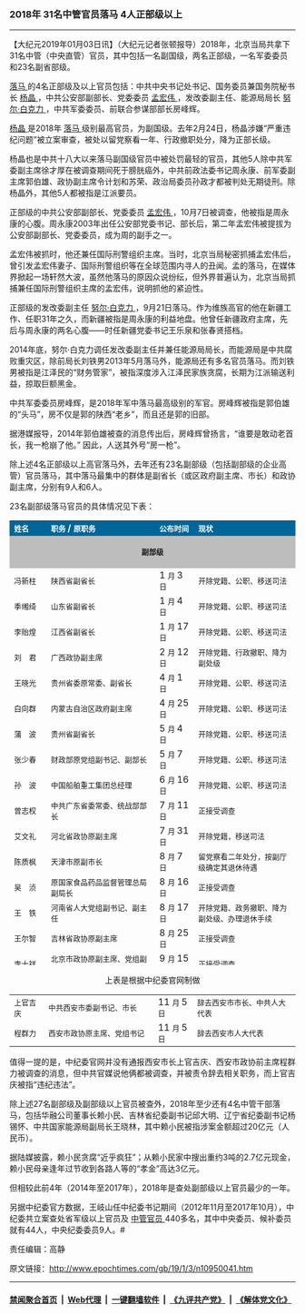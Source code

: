 ### 2018年 31名中管官员落马 4人正部级以上
------------------------

<p>
 【大纪元2019年01月03日讯】（大纪元记者张顿报导）2018年，北京当局共拿下31名中管（中央直管）官员，其中包括一名副国级，两名正部级，一名军委委员和23名副省部级。
</p>
<p>
 <a href="http://www.epochtimes.com/gb/tag/%E8%90%BD%E9%A9%AC.html">
  落马
 </a>
 的4名正部级及以上官员包括：中共中央书记处书记、国务委员兼国务院秘书长
 <a href="http://www.epochtimes.com/gb/tag/%E6%9D%A8%E6%99%B6.html">
  杨晶
 </a>
 ，中共公安部副部长、党委委员
 <a href="http://www.epochtimes.com/gb/tag/%E5%AD%9F%E5%AE%8F%E4%BC%9F.html">
  孟宏伟
 </a>
 ，发改委副主任、能源局局长
 <a href="http://www.epochtimes.com/gb/tag/%E5%8A%AA%E5%B0%94%C2%B7%E7%99%BD%E5%85%8B%E5%8A%9B.html">
  努尔·白克力
 </a>
 ，中共军委委员、前联合参谋部部长房峰辉。
</p>
<p>
 <a href="http://www.epochtimes.com/gb/tag/%E6%9D%A8%E6%99%B6.html">
  杨晶
 </a>
 是2018年
 <a href="http://www.epochtimes.com/gb/tag/%E8%90%BD%E9%A9%AC.html">
  落马
 </a>
 级别最高官员，为副国级。去年2月24日，杨晶涉嫌“严重违纪问题”被立案审查，被处以留党察看一年、行政撤职处分，降为正部长级。
</p>
<p>
 杨晶也是中共十八大以来落马副国级官员中被处罚最轻的官员，其他5人除中共军委副主席徐才厚在被调查期间死于膀胱癌外，中共前政法委书记周永康、前军委副主席郭伯雄、政协副主席令计划和苏荣、政治局委员孙政才都被判处无期徒刑。除杨晶外，其他5人都被指是江派要员。
</p>
<p>
 正部级的中共公安部副部长、党委委员
 <a href="http://www.epochtimes.com/gb/tag/%E5%AD%9F%E5%AE%8F%E4%BC%9F.html">
  孟宏伟
 </a>
 ，10月7日被调查，他被指是周永康的心腹。周永康2003年出任公安部党委书记、部长后，第二年孟宏伟被提拔为公安部副部长、党委委员，成为周的副手之一。
</p>
<p>
 孟宏伟被抓时，他还兼任国际刑警组织主席。当时，北京当局秘密抓捕孟宏伟后，曾引发孟宏伟妻子、国际刑警组织等在全球范围内寻人的丑闻。孟的落马，在媒体界掀起一场轩然大波，虽然他落马的原因众说纷纭，但外界普遍认为，北京当局抓捕兼任国际刑警组织主席的孟宏伟，说明抓他的紧迫性。
</p>
<p>
 正部级的发改委副主任
 <a href="http://www.epochtimes.com/gb/tag/%E5%8A%AA%E5%B0%94%C2%B7%E7%99%BD%E5%85%8B%E5%8A%9B.html">
  努尔·白克力
 </a>
 ，9月21日落马。作为维族高官的他在新疆工作、任职31年之久，而新疆被指是周永康的利益地盘。他曾任新疆政府主席，先后与周永康的两名心腹——时任新疆党委书记王乐泉和张春贤搭档。
</p>
<p>
 2014年底，努尔·白克力调任发改委副主任并兼任能源局局长，而能源局是中共腐败重灾区，除前局长刘铁男2013年5月落马外，能源局还有多名官员落马。而刘铁男被指是江泽民的“财务管家”，被指深度涉入江泽民家族贪腐，长期为江派输送利益，掠取巨额黑金。
</p>
<p>
 中共军委委员房峰辉，是2018年军中落马最高级别的军官。房峰辉被指是郭伯雄的“头马”，房不仅是郭的陕西“老乡”，而且还是郭的旧部。
</p>
<p>
 据港媒报导，2014年郭伯雄被查的消息传出后，房峰辉曾扬言，“谁要是敢动老首长，我一枪崩了他。” 因此，人送其外号“房一枪”。
</p>
<p>
 除上述4名正部级以上高官落马外，去年还有23名副部级（包括副部级的企业高管）官员落马，其中落马最集中的群体是副省长（或区政府副主席、市长）和政协副主席，分别有9人和6人。
</p>
<p>
 23名副部级落马官员的具体情况见下表：
</p>
<table cellpadding="2" cellspacing="0" style="height: 783px;" width="648">
 <colgroup>
  <col width="63"/>
  <col width="265"/>
  <col width="72"/>
  <col width="246"/>
 </colgroup>
 <tbody>
  <tr bgcolor="#006699">
   <td width="63">
    <span style="font-family: SimSun;">
     <span style="font-size: small;">
      <span lang="zh-CN">
       <span style="color: #ffffff;">
        <b>
         姓名
        </b>
       </span>
      </span>
     </span>
    </span>
   </td>
   <td width="265">
    <span style="font-family: SimSun;">
     <span style="font-size: small;">
      <span lang="zh-CN">
       <span style="color: #ffffff;">
        <b>
         职务
        </b>
       </span>
      </span>
     </span>
    </span>
    <span style="color: #ffffff;">
     <b>
      /
     </b>
    </span>
    <span style="font-family: SimSun;">
     <span style="font-size: small;">
      <span lang="zh-CN">
       <span style="color: #ffffff;">
        <b>
         原职务
        </b>
       </span>
      </span>
     </span>
    </span>
   </td>
   <td width="72">
    <span style="font-family: SimSun;">
     <span style="font-size: small;">
      <span lang="zh-CN">
       <span style="color: #ffffff;">
        <b>
         公布时间
        </b>
       </span>
      </span>
     </span>
    </span>
   </td>
   <td width="246">
    <span style="font-family: SimSun;">
     <span style="font-size: small;">
      <span lang="zh-CN">
       <span style="color: #ffffff;">
        <b>
         现状
        </b>
       </span>
      </span>
     </span>
    </span>
   </td>
  </tr>
  <tr>
   <td bgcolor="#bdbdbd" colspan="4" width="659">
    <p align="center">
     <span style="font-family: SimSun;">
      <span style="font-size: small;">
       <span lang="zh-CN">
        <b>
         副部级
        </b>
       </span>
      </span>
     </span>
    </p>
   </td>
  </tr>
  <tr>
   <td width="63">
    <span style="font-family: SimSun;">
     <span style="font-size: small;">
      <span lang="zh-CN">
       冯新柱
      </span>
     </span>
    </span>
   </td>
   <td width="265">
    <span style="font-family: SimSun;">
     <span style="font-size: small;">
      <span lang="zh-CN">
       陕西省副省长
      </span>
     </span>
    </span>
   </td>
   <td width="72">
    1
    <span style="font-family: SimSun;">
     <span style="font-size: small;">
      <span lang="zh-CN">
       月
      </span>
     </span>
    </span>
    3
    <span style="font-family: SimSun;">
     <span style="font-size: small;">
      <span lang="zh-CN">
       日
      </span>
     </span>
    </span>
   </td>
   <td width="246">
    <span style="font-family: SimSun;">
     <span style="font-size: small;">
      <span lang="zh-CN">
       开除党籍、公职、移送司法
      </span>
     </span>
    </span>
   </td>
  </tr>
  <tr>
   <td width="63">
    <span style="font-family: SimSun;">
     <span style="font-size: small;">
      <span lang="zh-CN">
       季缃绮
      </span>
     </span>
    </span>
   </td>
   <td width="265">
    <span style="font-family: SimSun;">
     <span style="font-size: small;">
      <span lang="zh-CN">
       山东省副省长
      </span>
     </span>
    </span>
   </td>
   <td width="72">
    1
    <span style="font-family: SimSun;">
     <span style="font-size: small;">
      <span lang="zh-CN">
       月
      </span>
     </span>
    </span>
    4
    <span style="font-family: SimSun;">
     <span style="font-size: small;">
      <span lang="zh-CN">
       日
      </span>
     </span>
    </span>
   </td>
   <td width="246">
    <span style="font-family: SimSun;">
     <span style="font-size: small;">
      <span lang="zh-CN">
       开除党籍、公职、移送司法
      </span>
     </span>
    </span>
   </td>
  </tr>
  <tr>
   <td width="63">
    <span style="font-family: SimSun;">
     <span style="font-size: small;">
      <span lang="zh-CN">
       李贻煌
      </span>
     </span>
    </span>
   </td>
   <td width="265">
    <span style="font-family: SimSun;">
     <span style="font-size: small;">
      <span lang="zh-CN">
       江西省副省长
      </span>
     </span>
    </span>
   </td>
   <td width="72">
    1
    <span style="font-family: SimSun;">
     <span style="font-size: small;">
      <span lang="zh-CN">
       月
      </span>
     </span>
    </span>
    17
    <span style="font-family: SimSun;">
     <span style="font-size: small;">
      <span lang="zh-CN">
       日
      </span>
     </span>
    </span>
   </td>
   <td width="246">
    <span style="font-family: SimSun;">
     <span style="font-size: small;">
      <span lang="zh-CN">
       开除党籍、公职、移送司法
      </span>
     </span>
    </span>
   </td>
  </tr>
  <tr>
   <td width="63">
    <span style="font-family: SimSun;">
     <span style="font-size: small;">
      <span lang="zh-CN">
       刘　君
      </span>
     </span>
    </span>
   </td>
   <td width="265">
    <span style="font-family: SimSun;">
     <span style="font-size: small;">
      <span lang="zh-CN">
       广西政协副主席
      </span>
     </span>
    </span>
   </td>
   <td width="72">
    2
    <span style="font-family: SimSun;">
     <span style="font-size: small;">
      <span lang="zh-CN">
       月
      </span>
     </span>
    </span>
    12
    <span style="font-family: SimSun;">
     <span style="font-size: small;">
      <span lang="zh-CN">
       日
      </span>
     </span>
    </span>
   </td>
   <td width="246">
    <span style="font-family: SimSun;">
     <span style="font-size: small;">
      <span lang="zh-CN">
       开除党籍、行政撤职、降为副处级
      </span>
     </span>
    </span>
   </td>
  </tr>
  <tr>
   <td width="63">
    <span style="font-family: SimSun;">
     <span style="font-size: small;">
      <span lang="zh-CN">
       王晓光
      </span>
     </span>
    </span>
   </td>
   <td width="265">
    <span style="font-family: SimSun;">
     <span style="font-size: small;">
      <span lang="zh-CN">
       贵州省委原常委、副省长
      </span>
     </span>
    </span>
   </td>
   <td width="72">
    4
    <span style="font-family: SimSun;">
     <span style="font-size: small;">
      <span lang="zh-CN">
       月
      </span>
     </span>
    </span>
    1
    <span style="font-family: SimSun;">
     <span style="font-size: small;">
      <span lang="zh-CN">
       日
      </span>
     </span>
    </span>
   </td>
   <td width="246">
    <span style="font-family: SimSun;">
     <span style="font-size: small;">
      <span lang="zh-CN">
       开除党籍、公职、移送司法
      </span>
     </span>
    </span>
   </td>
  </tr>
  <tr>
   <td width="63">
    <span style="font-family: SimSun;">
     <span style="font-size: small;">
      <span lang="zh-CN">
       白向群
      </span>
     </span>
    </span>
   </td>
   <td width="265">
    <span style="font-family: SimSun;">
     <span style="font-size: small;">
      <span lang="zh-CN">
       内蒙古自治区政府副主席
      </span>
     </span>
    </span>
   </td>
   <td width="72">
    4
    <span style="font-family: SimSun;">
     <span style="font-size: small;">
      <span lang="zh-CN">
       月
      </span>
     </span>
    </span>
    25
    <span style="font-family: SimSun;">
     <span style="font-size: small;">
      <span lang="zh-CN">
       日
      </span>
     </span>
    </span>
   </td>
   <td width="246">
    <span style="font-family: SimSun;">
     <span style="font-size: small;">
      <span lang="zh-CN">
       开除党籍、公职、移送司法
      </span>
     </span>
    </span>
   </td>
  </tr>
  <tr>
   <td width="63">
    <span style="font-family: SimSun;">
     <span style="font-size: small;">
      <span lang="zh-CN">
       蒲　波
      </span>
     </span>
    </span>
   </td>
   <td width="265">
    <span style="font-family: SimSun;">
     <span style="font-size: small;">
      <span lang="zh-CN">
       贵州省副省长
      </span>
     </span>
    </span>
   </td>
   <td width="72">
    5
    <span style="font-family: SimSun;">
     <span style="font-size: small;">
      <span lang="zh-CN">
       月
      </span>
     </span>
    </span>
    4
    <span style="font-family: SimSun;">
     <span style="font-size: small;">
      <span lang="zh-CN">
       日
      </span>
     </span>
    </span>
   </td>
   <td width="246">
    <span style="font-family: SimSun;">
     <span style="font-size: small;">
      <span lang="zh-CN">
       开除党籍、公职、移送司法
      </span>
     </span>
    </span>
   </td>
  </tr>
  <tr>
   <td width="63">
    <span style="font-family: SimSun;">
     <span style="font-size: small;">
      <span lang="zh-CN">
       张少春
      </span>
     </span>
    </span>
   </td>
   <td width="265">
    <span style="font-family: SimSun;">
     <span style="font-size: small;">
      <span lang="zh-CN">
       财政部原党组副书记、副部长
      </span>
     </span>
    </span>
   </td>
   <td width="72">
    5
    <span style="font-family: SimSun;">
     <span style="font-size: small;">
      <span lang="zh-CN">
       月
      </span>
     </span>
    </span>
    7
    <span style="font-family: SimSun;">
     <span style="font-size: small;">
      <span lang="zh-CN">
       日
      </span>
     </span>
    </span>
   </td>
   <td width="246">
    <span style="font-family: SimSun;">
     <span style="font-size: small;">
      <span lang="zh-CN">
       开除党籍、公职、移送司法
      </span>
     </span>
    </span>
   </td>
  </tr>
  <tr>
   <td width="63">
    <span style="font-family: SimSun;">
     <span style="font-size: small;">
      <span lang="zh-CN">
       孙　波
      </span>
     </span>
    </span>
   </td>
   <td width="265">
    <span style="font-family: SimSun;">
     <span style="font-size: small;">
      <span lang="zh-CN">
       中国船舶重工集团总经理
      </span>
     </span>
    </span>
   </td>
   <td width="72">
    6
    <span style="font-family: SimSun;">
     <span style="font-size: small;">
      <span lang="zh-CN">
       月
      </span>
     </span>
    </span>
    16
    <span style="font-family: SimSun;">
     <span style="font-size: small;">
      <span lang="zh-CN">
       日
      </span>
     </span>
    </span>
   </td>
   <td width="246">
    <span style="font-family: SimSun;">
     <span style="font-size: small;">
      <span lang="zh-CN">
       开除党籍、公职、移送司法
      </span>
     </span>
    </span>
   </td>
  </tr>
  <tr>
   <td width="63">
    <span style="font-family: SimSun;">
     <span style="font-size: small;">
      <span lang="zh-CN">
       曾志权
      </span>
     </span>
    </span>
   </td>
   <td width="265">
    <span style="font-family: SimSun;">
     <span style="font-size: small;">
      <span lang="zh-CN">
       中共广东省委常委、统战部部长
      </span>
     </span>
    </span>
   </td>
   <td width="72">
    7
    <span style="font-family: SimSun;">
     <span style="font-size: small;">
      <span lang="zh-CN">
       月
      </span>
     </span>
    </span>
    11
    <span style="font-family: SimSun;">
     <span style="font-size: small;">
      <span lang="zh-CN">
       日
      </span>
     </span>
    </span>
   </td>
   <td width="246">
    <span style="font-family: SimSun;">
     <span style="font-size: small;">
      <span lang="zh-CN">
       正接受调查
      </span>
     </span>
    </span>
   </td>
  </tr>
  <tr>
   <td width="63">
    <span style="font-family: SimSun;">
     <span style="font-size: small;">
      <span lang="zh-CN">
       艾文礼
      </span>
     </span>
    </span>
   </td>
   <td width="265">
    <span style="font-family: SimSun;">
     <span style="font-size: small;">
      <span lang="zh-CN">
       河北省政协原副主席
      </span>
     </span>
    </span>
   </td>
   <td width="72">
    7
    <span style="font-family: SimSun;">
     <span style="font-size: small;">
      <span lang="zh-CN">
       月
      </span>
     </span>
    </span>
    31
    <span style="font-family: SimSun;">
     <span style="font-size: small;">
      <span lang="zh-CN">
       日
      </span>
     </span>
    </span>
   </td>
   <td width="246">
    <span style="font-family: SimSun;">
     <span style="font-size: small;">
      <span lang="zh-CN">
       开除党籍，移送司法
      </span>
     </span>
    </span>
   </td>
  </tr>
  <tr>
   <td width="63">
    <span style="font-family: SimSun;">
     <span style="font-size: small;">
      <span lang="zh-CN">
       陈质枫
      </span>
     </span>
    </span>
   </td>
   <td width="265">
    <span style="font-family: SimSun;">
     <span style="font-size: small;">
      <span lang="zh-CN">
       天津市原副市长
      </span>
     </span>
    </span>
   </td>
   <td width="72">
    8
    <span style="font-family: SimSun;">
     <span style="font-size: small;">
      <span lang="zh-CN">
       月
      </span>
     </span>
    </span>
    7
    <span style="font-family: SimSun;">
     <span style="font-size: small;">
      <span lang="zh-CN">
       日
      </span>
     </span>
    </span>
   </td>
   <td width="246">
    <span style="font-family: SimSun;">
     <span style="font-size: small;">
      <span lang="zh-CN">
       留党察看二年处分，按副厅级确定其退休待遇
      </span>
     </span>
    </span>
   </td>
  </tr>
  <tr>
   <td width="63">
    <span style="font-family: SimSun;">
     <span style="font-size: small;">
      <span lang="zh-CN">
       吴　浈
      </span>
     </span>
    </span>
   </td>
   <td width="265">
    <span style="font-family: SimSun;">
     <span style="font-size: small;">
      <span lang="zh-CN">
       原国家食品药品监督管理总局副局长
      </span>
     </span>
    </span>
   </td>
   <td width="72">
    8
    <span style="font-family: SimSun;">
     <span style="font-size: small;">
      <span lang="zh-CN">
       月
      </span>
     </span>
    </span>
    16
    <span style="font-family: SimSun;">
     <span style="font-size: small;">
      <span lang="zh-CN">
       日
      </span>
     </span>
    </span>
   </td>
   <td width="246">
    <span style="font-family: SimSun;">
     <span style="font-size: small;">
      <span lang="zh-CN">
       正接受调查
      </span>
     </span>
    </span>
   </td>
  </tr>
  <tr>
   <td width="63">
    <span style="font-family: SimSun;">
     <span style="font-size: small;">
      <span lang="zh-CN">
       王　铁
      </span>
     </span>
    </span>
   </td>
   <td width="265">
    <span style="font-family: SimSun;">
     <span style="font-size: small;">
      <span lang="zh-CN">
       河南省人大党组副书记、副主任
      </span>
     </span>
    </span>
   </td>
   <td width="72">
    8
    <span style="font-family: SimSun;">
     <span style="font-size: small;">
      <span lang="zh-CN">
       月
      </span>
     </span>
    </span>
    17
    <span style="font-family: SimSun;">
     <span style="font-size: small;">
      <span lang="zh-CN">
       日
      </span>
     </span>
    </span>
   </td>
   <td width="246">
    <span style="font-family: SimSun;">
     <span style="font-size: small;">
      <span lang="zh-CN">
       开除党籍、政务撤职、降为副处级、办理退休手续
      </span>
     </span>
    </span>
   </td>
  </tr>
  <tr>
   <td width="63">
    <span style="font-family: SimSun;">
     <span style="font-size: small;">
      <span lang="zh-CN">
       王尔智
      </span>
     </span>
    </span>
   </td>
   <td width="265">
    <span style="font-family: SimSun;">
     <span style="font-size: small;">
      <span lang="zh-CN">
       吉林省政协原副主席
      </span>
     </span>
    </span>
   </td>
   <td width="72">
    8
    <span style="font-family: SimSun;">
     <span style="font-size: small;">
      <span lang="zh-CN">
       月
      </span>
     </span>
    </span>
    25
    <span style="font-family: SimSun;">
     <span style="font-size: small;">
      <span lang="zh-CN">
       日
      </span>
     </span>
    </span>
   </td>
   <td width="246">
    <span style="font-family: SimSun;">
     <span style="font-size: small;">
      <span lang="zh-CN">
       正接受调查
      </span>
     </span>
    </span>
   </td>
  </tr>
  <tr>
   <td width="63">
    <span style="font-family: SimSun;">
     <span style="font-size: small;">
      <span lang="zh-CN">
       李士祥
      </span>
     </span>
    </span>
   </td>
   <td width="265">
    <span style="font-family: SimSun;">
     <span style="font-size: small;">
      <span lang="zh-CN">
       北京市政协原副主席、党组副书记
      </span>
     </span>
    </span>
   </td>
   <td width="72">
    9
    <span style="font-family: SimSun;">
     <span style="font-size: small;">
      <span lang="zh-CN">
       月
      </span>
     </span>
    </span>
    15
    <span style="font-family: SimSun;">
     <span style="font-size: small;">
      <span lang="zh-CN">
       日
      </span>
     </span>
    </span>
   </td>
   <td width="246">
    <span style="font-family: SimSun;">
     <span style="font-size: small;">
      <span lang="zh-CN">
       正接受调查
      </span>
     </span>
    </span>
   </td>
  </tr>
  <tr>
   <td width="63">
    <span style="font-family: SimSun;">
     <span style="font-size: small;">
      <span lang="zh-CN">
       靳绥东
      </span>
     </span>
    </span>
   </td>
   <td width="265">
    <span style="font-family: SimSun;">
     <span style="font-size: small;">
      <span lang="zh-CN">
       河南省政协原副主席
      </span>
     </span>
    </span>
   </td>
   <td width="72">
    9
    <span style="font-family: SimSun;">
     <span style="font-size: small;">
      <span lang="zh-CN">
       月
      </span>
     </span>
    </span>
    18
    <span style="font-family: SimSun;">
     <span style="font-size: small;">
      <span lang="zh-CN">
       日
      </span>
     </span>
    </span>
   </td>
   <td width="246">
    <span style="font-family: SimSun;">
     <span style="font-size: small;">
      <span lang="zh-CN">
       正接受调查
      </span>
     </span>
    </span>
   </td>
  </tr>
  <tr>
   <td width="63">
    <span style="font-family: SimSun;">
     <span style="font-size: small;">
      <span lang="zh-CN">
       邢　云
      </span>
     </span>
    </span>
   </td>
   <td width="265">
    <span style="font-family: SimSun;">
     <span style="font-size: small;">
      <span lang="zh-CN">
       内蒙古人大原副主任
      </span>
     </span>
    </span>
   </td>
   <td width="72">
    10
    <span style="font-family: SimSun;">
     <span style="font-size: small;">
      <span lang="zh-CN">
       月
      </span>
     </span>
    </span>
    25
    <span style="font-family: SimSun;">
     <span style="font-size: small;">
      <span lang="zh-CN">
       日
      </span>
     </span>
    </span>
   </td>
   <td width="246">
    <span style="font-family: SimSun;">
     <span style="font-size: small;">
      <span lang="zh-CN">
       正接受调查
      </span>
     </span>
    </span>
   </td>
  </tr>
  <tr>
   <td width="63">
    <span style="font-family: SimSun;">
     <span style="font-size: small;">
      <span lang="zh-CN">
       钱引安
      </span>
     </span>
    </span>
   </td>
   <td width="265">
    <span style="font-family: SimSun;">
     <span style="font-size: small;">
      <span lang="zh-CN">
       陕西省委常委、秘书长
      </span>
     </span>
    </span>
   </td>
   <td width="72">
    11
    <span style="font-family: SimSun;">
     <span style="font-size: small;">
      <span lang="zh-CN">
       月
      </span>
     </span>
    </span>
    1
    <span style="font-family: SimSun;">
     <span style="font-size: small;">
      <span lang="zh-CN">
       日
      </span>
     </span>
    </span>
   </td>
   <td width="246">
    <span style="font-family: SimSun;">
     <span style="font-size: small;">
      <span lang="zh-CN">
       正接受调查
      </span>
     </span>
    </span>
   </td>
  </tr>
  <tr>
   <td width="63">
    <span style="font-family: SimSun;">
     <span style="font-size: small;">
      <span lang="zh-CN">
       缪瑞林
      </span>
     </span>
    </span>
   </td>
   <td width="265">
    <span style="font-family: SimSun;">
     <span style="font-size: small;">
      <span lang="zh-CN">
       江苏省副省长
      </span>
     </span>
    </span>
   </td>
   <td width="72">
    11
    <span style="font-family: SimSun;">
     <span style="font-size: small;">
      <span lang="zh-CN">
       月
      </span>
     </span>
    </span>
    15
    <span style="font-family: SimSun;">
     <span style="font-size: small;">
      <span lang="zh-CN">
       日
      </span>
     </span>
    </span>
   </td>
   <td width="246">
    <span style="font-family: SimSun;">
     <span style="font-size: small;">
      <span lang="zh-CN">
       正接受调查
      </span>
     </span>
    </span>
   </td>
  </tr>
  <tr>
   <td width="63">
    <span style="font-family: SimSun;">
     <span style="font-size: small;">
      <span lang="zh-CN">
       <span style="color: #000000;">
        李建华
       </span>
      </span>
     </span>
    </span>
   </td>
   <td width="265">
    <span style="color: #000000;">
     <span style="font-family: SimSun;">
      <span style="font-size: small;">
       <span lang="zh-CN">
        甘肃省人大副主任
       </span>
      </span>
     </span>
    </span>
   </td>
   <td width="72">
    <span style="color: #000000;">
     12
     <span style="font-family: SimSun;">
      <span style="font-size: small;">
       <span lang="zh-CN">
        月
       </span>
      </span>
     </span>
     18
     <span style="font-family: SimSun;">
      <span style="font-size: small;">
       <span lang="zh-CN">
        日
       </span>
      </span>
     </span>
    </span>
   </td>
   <td width="246">
    <span style="font-family: SimSun;">
     <span style="font-size: small;">
      <span lang="zh-CN">
       <span style="color: #000000;">
        开除党籍、政务撤职、降为副处级、办理退休手续
       </span>
      </span>
     </span>
    </span>
   </td>
  </tr>
 </tbody>
</table>
<p style="text-align: center;">
 <span lang="zh-CN">
  上表是根据中纪委官网制做
 </span>
</p>
<table cellpadding="2" cellspacing="0" width="665">
 <colgroup>
  <col width="63"/>
  <col width="265"/>
  <col width="72"/>
  <col width="246"/>
 </colgroup>
 <tbody>
  <tr>
   <td width="63">
    <span style="font-family: SimSun;">
     <span style="font-size: small;">
      <span lang="zh-CN">
       上官吉庆
      </span>
     </span>
    </span>
   </td>
   <td width="265">
    <span style="font-family: SimSun;">
     <span style="font-size: small;">
      <span lang="zh-CN">
       中共西安市委副书记、市长
      </span>
     </span>
    </span>
   </td>
   <td width="72">
    11
    <span style="font-family: SimSun;">
     <span style="font-size: small;">
      <span lang="zh-CN">
       月
      </span>
     </span>
    </span>
    5
    <span style="font-family: SimSun;">
     <span style="font-size: small;">
      <span lang="zh-CN">
       日
      </span>
     </span>
    </span>
   </td>
   <td width="246">
    <span style="font-family: SimSun;">
     <span style="font-size: small;">
      <span lang="zh-CN">
       辞去西安市市长、中共人大代表
      </span>
     </span>
    </span>
   </td>
  </tr>
  <tr>
   <td width="63">
    <span style="font-family: SimSun;">
     <span style="font-size: small;">
      <span lang="zh-CN">
       程群力
      </span>
     </span>
    </span>
   </td>
   <td width="265">
    <span style="font-family: SimSun;">
     <span style="font-size: small;">
      <span lang="zh-CN">
       西安市政协原主席、党组书记
      </span>
     </span>
    </span>
   </td>
   <td width="72">
    11
    <span style="font-family: SimSun;">
     <span style="font-size: small;">
      <span lang="zh-CN">
       月
      </span>
     </span>
    </span>
    5
    <span style="font-family: SimSun;">
     <span style="font-size: small;">
      <span lang="zh-CN">
       日
      </span>
     </span>
    </span>
   </td>
   <td width="246">
    <span style="font-family: SimSun;">
     <span style="font-size: small;">
      <span lang="zh-CN">
       辞去西安市人大代表
      </span>
     </span>
    </span>
   </td>
  </tr>
 </tbody>
</table>
<p>
 值得一提的是，中纪委官网并没有通报西安市长上官吉庆、西安市政协前主席程群力被调查的消息，但中共官媒说他俩都被调查，并被责令辞去相关职务，而上官吉庆被指“违纪违法”。
</p>
<p>
 除上述27名副部级及副部级以上官员被查外，2018年至少还有4名中管干部落马，包括华融公司董事长赖小民、吉林省纪委副书记邱大明、辽宁省纪委副书记杨锡怀、中共国家能源局副局长王晓林，其中赖小民被指涉案金额超过20亿元（人民币）。
</p>
<p>
 据陆媒披露，赖小民贪腐“近乎疯狂”；从赖小民家中搜出重约3吨的2.7亿元现金，赖小民母亲逢年过节收到各路人等的“孝金”高达3亿元。
</p>
<p>
 但相较此前4年（2014年至2017年），2018年是查处副部级以上官员最少的一年。
</p>
<p>
 另据中纪委官方数据，王岐山任中纪委书记期间（2012年11月至2017年10月），中纪委共立案查处省军级以上官员及
 <a href="http://www.epochtimes.com/gb/tag/%E4%B8%AD%E7%AE%A1%E5%AE%98%E5%91%98.html">
  中管官员
 </a>
 440多名，其中中央委员、候补委员就有44人，中央纪委委员9人。#
</p>
<p>
 责任编辑：高静
</p>

原文链接：http://www.epochtimes.com/gb/19/1/3/n10950041.htm


------------------------
#### [禁闻聚合首页](https://github.com/gfw-breaker/banned-news/blob/master/README.md) &nbsp;|&nbsp; [Web代理](https://github.com/gfw-breaker/open-proxy/blob/master/README.md) &nbsp;|&nbsp; [一键翻墙软件](https://github.com/gfw-breaker/nogfw/blob/master/README.md) &nbsp;|&nbsp; [《九评共产党》](https://github.com/gfw-breaker/9ping.md/blob/master/README.md#九评之一评共产党是什么) &nbsp;|&nbsp; [《解体党文化》](https://github.com/gfw-breaker/jtdwh.md/blob/master/README.md#绪论)